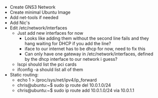 * Create GNS3 Network
* Create minimal Ubuntu Image
* Add net-tools if needed
* Add Nic's
* Edit /etc/network/interfaces
    * Just add new interfaces for now
        * Looks like adding them without the second line fails and they hang waiting for DHCP if you add the line?
        * iface to our internet has to be dhcp for now, need to fix this
        * Can only have one gateway in /etc/network/interfaces, defined by the dhcp interface to our network i guess?
    * lscpi should list the pci cards
    * ifconfig -a should list all of them
* Static routing:
    * echo 1 > /proc/sys/net/ipv4/ip_forward
    * chris@ubuntu:~$ sudo ip route del 10.0.1.0/24
    * chris@ubuntu:~$ sudo ip route add 10.0.1.0/24 via 10.0.1.1
